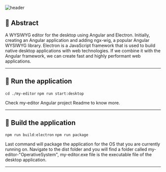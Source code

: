 
![header](https://capsule-render.vercel.app/api?type=waving&color=auto&height=300&section=header&text=WYSIWYG%20Editor&fontSize=90&animation=fadeIn&fontAlignY=38&descAlignY=51&descAlign=62)

## 📌 Abstract
A WYSIWYG editor for the desktop using Angular and Electron. Initially, creating an Angular application and adding ngx-wig, a popular Angular WYSIWYG library. Electron is a JavaScript framework that is used to build native desktop applications with web technologies. If we combine it with the Angular framework, we can create fast and highly performant web applications. 

***
## 🏃 Run the application
```cd ./my-editor```
```npm run start:desktop```

Check my-editor Angular project Readme to know more.


***
## 💾 Build the application
```npm run build:electron```
```npm run package```

Last command will package the application for the OS that you are currently running on. Navigate to the dist folder and you will find a folder called my-editor-"OperativeSystem", my-editor.exe file is the executable file of the desktop application.

***
